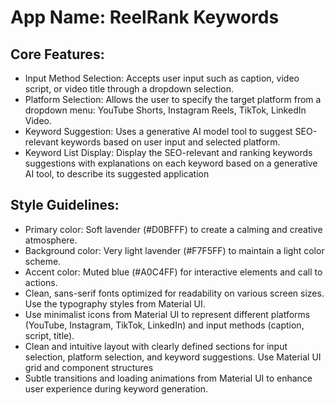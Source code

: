 # **App Name**: ReelRank Keywords

## Core Features:

- Input Method Selection: Accepts user input such as caption, video script, or video title through a dropdown selection.
- Platform Selection: Allows the user to specify the target platform from a dropdown menu: YouTube Shorts, Instagram Reels, TikTok, LinkedIn Video.
- Keyword Suggestion: Uses a generative AI model tool to suggest SEO-relevant keywords based on user input and selected platform.
- Keyword List Display: Display the SEO-relevant and ranking keywords suggestions with explanations on each keyword based on a generative AI tool, to describe its suggested application

## Style Guidelines:

- Primary color: Soft lavender (#D0BFFF) to create a calming and creative atmosphere.
- Background color: Very light lavender (#F7F5FF) to maintain a light color scheme.
- Accent color: Muted blue (#A0C4FF) for interactive elements and call to actions.
- Clean, sans-serif fonts optimized for readability on various screen sizes. Use the typography styles from Material UI.
- Use minimalist icons from Material UI to represent different platforms (YouTube, Instagram, TikTok, LinkedIn) and input methods (caption, script, title).
- Clean and intuitive layout with clearly defined sections for input selection, platform selection, and keyword suggestions. Use Material UI grid and component structures
- Subtle transitions and loading animations from Material UI to enhance user experience during keyword generation.